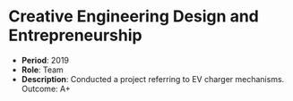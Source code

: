 # Creative Engineering Design and Entrepreneurship

- **Period**: 2019
- **Role**: Team
- **Description**: Conducted a project referring to EV charger mechanisms. Outcome: A+

